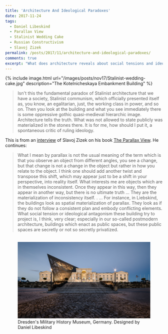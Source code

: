 ```yaml
--- 
title: 'Architecture And Ideological Paradoxes' 
date: 2017-11-24
tags:
  - Daniel Libeskind
  - Parallax View 
  - Stalinist Wedding Cake
  - Russian Constructivism
  - Slavoj Zizek
permalink: /posts/2017/11/architecture-and-ideological-paradoxes/  
comments: true
excerpt: "What does architecture reveals about social tensions and ideological antagonisms?"
---
```



{% include image.html url="/images/posts/nov17/Stalinist-wedding-cake.jpg" description="The Kotelnicheskaya Embankment Building" %}


> Isn't this the fundamental paradox of Stalinist architecture that we have a society, Stalinist communism, which officially presented itself as, you know, an egalitarian, just, the working class in power, and so on. Then you look at the building and what you see immediately there is some oppressive gothic quasi-medieval hierarchic image. Architecture tells the truth. What was not allowed to state publicly was materialized in the stones there. It is for me, how should I put it, a spontaneous critic of ruling ideology. 

This is from an [interview](https://www.youtube.com/watch?v=fi6QT-10Ecw) of Slavoj Zizek on his book [The Parallax View](https://www.lrb.co.uk/v28/n17/fredric-jameson/first-impressions). He continues: 

> What I mean by parallax is not the usual meaning of the term which is that you observe an object from different angles, you see a change, but that change is not a change in the object but rather in how you relate to the object.  I think one should add another twist and transpose this shift, which may appear just to be a shift in your perspective, into reality itself. What interests me are objects which are in themselves inconsistent. Once they appear in this way, then they appear in another way, but there is no ultimate truth ... They are the materialization of inconsistency itself. . ... For instance, in Liebskind, the buildings look as spatial materialization of parallax. They look as if they do not follow a consistent plan and embody conflicting elements.  What social tension or ideological antagonism these building try to project is, I think, very clear; especially in our so-called postmodern architecture, buildings which enact as public spaces, but these public spaces are secretly or not so secretly privatized.

<figure>
<br/><img src='/images/posts/nov17/Dresden-museum-libeskind.jpg'>
<FIGCAPTION> Dresden's Military History Museum, Germany. Designed by Daniel Libeskind</FIGCAPTION>
</figure>
